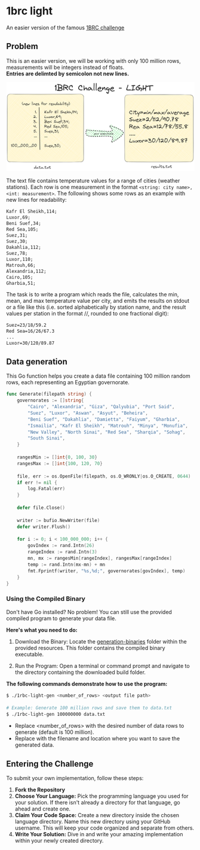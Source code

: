 # 1brc light

An easier version of the famous [1BRC challenge](https://github.com/gunnarmorling/1brc)

## Problem

This is an easier version, we will be working with only 100 million rows, measurements will be integers instead of floats.
<br>
__Entries are delimted by semicolon not new lines.__

![explain](./img/1.png)

The text file contains temperature values for a range of cities (weather stations). Each row is one measurement in the format `<string: city name>,<int: measurement>`. The following shows some rows as an example with new lines for readability:
```
Kafr El Sheikh,114;
Luxor,69;
Beni Suef,34;
Red Sea,105;
Suez,31;
Suez,30;
Dakahlia,112;
Suez,78;
Luxor,110;
Matrouh,66;
Alexandria,112;
Cairo,105;
Gharbia,51;
```

The task is to write a program which reads the file, calculates the min, mean, and max temperature value per city, and emits the results on stdout or a file like this (i.e. sorted alphabetically by station name, and the result values per station in the format <min>/<mean>/<max>, rounded to one fractional digit):

```
Suez=23/18/59.2
Red Sea=16/26/67.3
...
Luxor=30/120/89.87
```

## Data generation

This Go function helps you create a data file containing 100 million random rows, each representing an Egyptian governorate.

```go
func Generate(filepath string) {
	governorates := []string{
		"Cairo", "Alexandria", "Giza", "Qalyubia", "Port Said",
		"Suez", "Luxor", "Aswan", "Asyut", "Beheira",
		"Beni Suef", "Dakahlia", "Damietta", "Faiyum", "Gharbia",
		"Ismailia", "Kafr El Sheikh", "Matrouh", "Minya", "Monufia",
		"New Valley", "North Sinai", "Red Sea", "Sharqia", "Sohag",
		"South Sinai",
	}

	rangesMin := []int{0, 100, 30}
	rangesMax := []int{100, 120, 70}

	file, err := os.OpenFile(filepath, os.O_WRONLY|os.O_CREATE, 0644)
	if err != nil {
		log.Fatal(err)
	}

	defer file.Close()

	writer := bufio.NewWriter(file)
	defer writer.Flush()

	for i := 0; i < 100_000_000; i++ {
		govIndex := rand.Intn(26)
		rangeIndex := rand.Intn(3)
		mn, mx := rangesMin[rangeIndex], rangesMax[rangeIndex]
		temp := rand.Intn(mx-mn) + mn
		fmt.Fprintf(writer, "%s,%d;", governorates[govIndex], temp)
	}
}
```

### Using the Compiled Binary
Don't have Go installed? No problem! You can still use the provided compiled program to generate your data file.

**Here's what you need to do:**

1. Download the Binary: Locate the [generation-binaries](./generation-binaries) folder within the provided resources. This folder contains the compiled binary executable.

2. Run the Program: Open a terminal or command prompt and navigate to the directory containing the downloaded build folder.

**The following commands demonstrate how to use the program:**

```Bash
$ ./1rbc-light-gen <number_of_rows> <output file path>

# Example: Generate 100 million rows and save them to data.txt
$ ./1rbc-light-gen 100000000 data.txt
```
* Replace <number_of_rows> with the desired number of data rows to generate (default is 100 million).
* Replace <output file path> with the filename and location where you want to save the generated data.

## Entering the Challenge

To submit your own implementation, follow these steps:

1. **Fork the Repository** 
2. **Choose Your Language:** Pick the programming language you used for your solution. If there isn't already a directory for that language, go ahead and create one.
3. **Claim Your Code Space:** Create a new directory inside the chosen language directory. Name this new directory using your GitHub username. This will keep your code organized and separate from others.
4. **Write Your Solution:** Dive in and write your amazing implementation within your newly created directory.